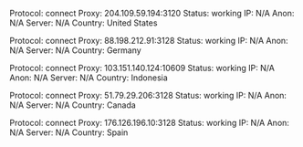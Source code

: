 Protocol: connect
Proxy: 204.109.59.194:3120
Status: working
IP: N/A
Anon: N/A
Server: N/A
Country: United States

Protocol: connect
Proxy: 88.198.212.91:3128
Status: working
IP: N/A
Anon: N/A
Server: N/A
Country: Germany

Protocol: connect
Proxy: 103.151.140.124:10609
Status: working
IP: N/A
Anon: N/A
Server: N/A
Country: Indonesia

Protocol: connect
Proxy: 51.79.29.206:3128
Status: working
IP: N/A
Anon: N/A
Server: N/A
Country: Canada

Protocol: connect
Proxy: 176.126.196.10:3128
Status: working
IP: N/A
Anon: N/A
Server: N/A
Country: Spain


